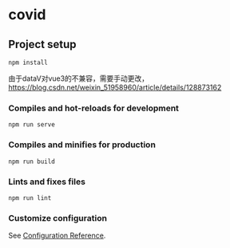 # covid

## Project setup

```
npm install
```

由于dataV对vue3的不兼容，需要手动更改，https://blog.csdn.net/weixin_51958960/article/details/128873162

### Compiles and hot-reloads for development

```
npm run serve
```

### Compiles and minifies for production

```
npm run build
```

### Lints and fixes files

```
npm run lint
```

### Customize configuration

See [Configuration Reference](https://cli.vuejs.org/config/).
